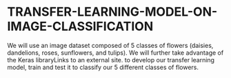 # TRANSFER-LEARNING-MODEL-ON-IMAGE-CLASSIFICATION
We will use an image dataset composed of 5 classes of flowers (daisies, dandelions, roses, sunflowers, and tulips).  We will further take advantage of the Keras libraryLinks to an external site. to develop our transfer learning model, train and test it to classify our 5 different classes of flowers.
